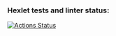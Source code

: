 ### Hexlet tests and linter status:
[![Actions Status](https://github.com/Xatloso/fullstack-javascript-project-44/actions/workflows/hexlet-check.yml/badge.svg)](https://github.com/Xatloso/fullstack-javascript-project-44/actions)